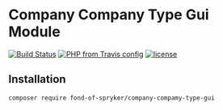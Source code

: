 # Company Company Type Gui Module
[![Build Status](https://travis-ci.org/fond-of/spryker-company-compamy-type-gui.svg?branch=master)](https://travis-ci.org/fond-of/spryker-company-compamy-type-gui)
[![PHP from Travis config](https://img.shields.io/travis/php-v/fond-of/spryker-company-compamy-type-gui.svg)](https://php.net/)
[![license](https://img.shields.io/github/license/fond-of/spryker-company-compamy-type-gui.svg)](https://packagist.org/packages/fond-of-spryker/company-compamy-type-gui)

## Installation

```
composer require fond-of-spryker/company-compamy-type-gui
```
